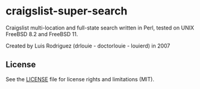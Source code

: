 # craigslist-super-search

Craigslist multi-location and full-state search written in Perl, tested on UNIX FreeBSD 8.2 and FreeBSD 11.

Created by Luis Rodriguez (drlouie - doctorlouie - louierd) in 2007

## License

See the [LICENSE](LICENSE.md) file for license rights and limitations (MIT).
